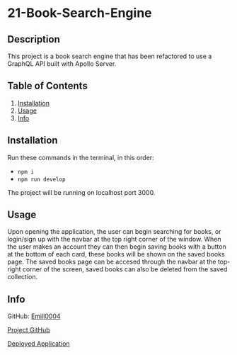 # 21-Book-Search-Engine
  
  ## Description
  This project is a book search engine that has been refactored to use a GraphQL API built with Apollo Server.

  ## Table of Contents
  1. [Installation](#installation)
  2. [Usage](#usage)
  6. [Info](#info)
  
  ## Installation
  Run these commands in the terminal, in this order:
  * `npm i`
  * `npm run develop`

  The project will be running on localhost port 3000.

  ## Usage
  Upon opening the application, the user can begin searching for books, or login/sign up with the navbar at the top right corner of the window. When the user makes an account they can then begin saving books with a button at the bottom of each card, these books will be shown on the saved books page. The saved books page can be accesed through the navbar at the top-right corner of the screen, saved books can also be deleted from the saved collection.
  ## Info
  GitHub: [Emill0004](https://github.com/Emill0004)
  
  [Project GitHub](https://github.com/Emill0004/21-Book-Search-Engine)

  [Deployed Application](https://morning-brushlands-13576-e3df5992eaaf.herokuapp.com/)
